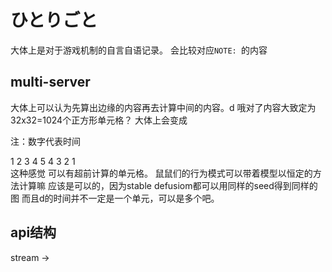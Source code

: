 # ひとりごと

大体上是对于游戏机制的自言自语记录。
会比较对应`NOTE: `的内容

## multi-server

大体上可以认为先算出边缘的内容再去计算中间的内容。d
哦对了内容大致定为32x32=1024个正方形单元格？
大体上会变成 

注：数字代表时间

1  2  3  4  5  4  3  2  1  
这种感觉
可以有超前计算的单元格。
鼠鼠们的行为模式可以带着模型以恒定的方法计算嘛
应该是可以的，因为stable defusiom都可以用同样的seed得到同样的图
而且d的时间并不一定是一个单元，可以是多个吧。

## api结构

stream -> 